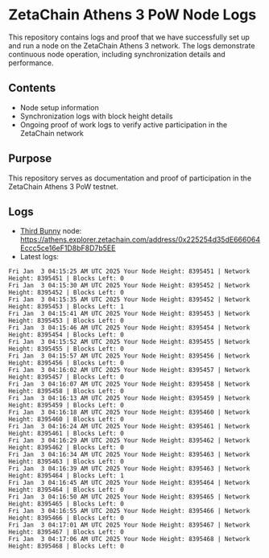 # ZetaChain Athens 3 PoW Node Logs
This repository contains logs and proof that we have successfully set up and run a node on the ZetaChain Athens 3 network. The logs demonstrate continuous node operation, including synchronization details and performance.

## Contents
- Node setup information
- Synchronization logs with block height details
- Ongoing proof of work logs to verify active participation in the ZetaChain network

## Purpose
This repository serves as documentation and proof of participation in the ZetaChain Athens 3 PoW testnet.

## Logs

- [Third Bunny](https://thirdbunny.xyz/) node: https://athens.explorer.zetachain.com/address/0x225254d35dE666064Eccc5ce16eF1D8bF8D7b5EE
- Latest logs:
```
Fri Jan  3 04:15:25 AM UTC 2025 Your Node Height: 8395451 | Network Height: 8395451 | Blocks Left: 0
Fri Jan  3 04:15:30 AM UTC 2025 Your Node Height: 8395452 | Network Height: 8395452 | Blocks Left: 0
Fri Jan  3 04:15:35 AM UTC 2025 Your Node Height: 8395452 | Network Height: 8395453 | Blocks Left: 1
Fri Jan  3 04:15:41 AM UTC 2025 Your Node Height: 8395453 | Network Height: 8395453 | Blocks Left: 0
Fri Jan  3 04:15:46 AM UTC 2025 Your Node Height: 8395454 | Network Height: 8395454 | Blocks Left: 0
Fri Jan  3 04:15:52 AM UTC 2025 Your Node Height: 8395455 | Network Height: 8395455 | Blocks Left: 0
Fri Jan  3 04:15:57 AM UTC 2025 Your Node Height: 8395456 | Network Height: 8395456 | Blocks Left: 0
Fri Jan  3 04:16:02 AM UTC 2025 Your Node Height: 8395457 | Network Height: 8395457 | Blocks Left: 0
Fri Jan  3 04:16:07 AM UTC 2025 Your Node Height: 8395458 | Network Height: 8395458 | Blocks Left: 0
Fri Jan  3 04:16:13 AM UTC 2025 Your Node Height: 8395459 | Network Height: 8395459 | Blocks Left: 0
Fri Jan  3 04:16:18 AM UTC 2025 Your Node Height: 8395460 | Network Height: 8395460 | Blocks Left: 0
Fri Jan  3 04:16:24 AM UTC 2025 Your Node Height: 8395461 | Network Height: 8395461 | Blocks Left: 0
Fri Jan  3 04:16:29 AM UTC 2025 Your Node Height: 8395462 | Network Height: 8395462 | Blocks Left: 0
Fri Jan  3 04:16:34 AM UTC 2025 Your Node Height: 8395463 | Network Height: 8395463 | Blocks Left: 0
Fri Jan  3 04:16:39 AM UTC 2025 Your Node Height: 8395463 | Network Height: 8395464 | Blocks Left: 1
Fri Jan  3 04:16:45 AM UTC 2025 Your Node Height: 8395464 | Network Height: 8395464 | Blocks Left: 0
Fri Jan  3 04:16:50 AM UTC 2025 Your Node Height: 8395465 | Network Height: 8395465 | Blocks Left: 0
Fri Jan  3 04:16:55 AM UTC 2025 Your Node Height: 8395466 | Network Height: 8395466 | Blocks Left: 0
Fri Jan  3 04:17:01 AM UTC 2025 Your Node Height: 8395467 | Network Height: 8395467 | Blocks Left: 0
Fri Jan  3 04:17:06 AM UTC 2025 Your Node Height: 8395468 | Network Height: 8395468 | Blocks Left: 0
```
